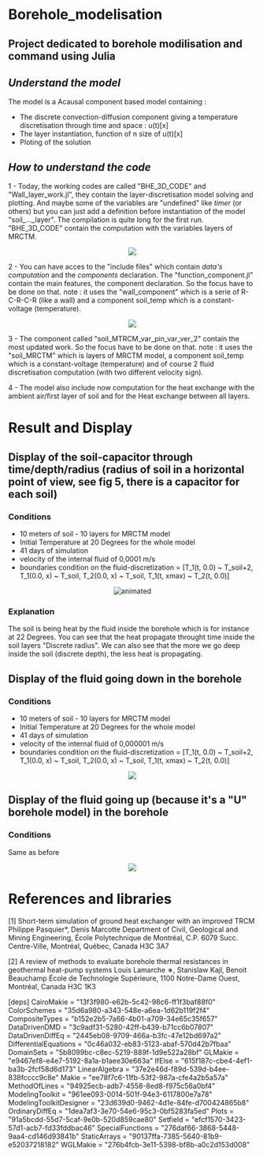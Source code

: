 # Borehole_modelisation
Project dedicated to borehole modilisation and command using Julia 
---

## _Understand the model_ 

The model is a Acausal component based model containing : 
- The discrete convection-diffusion component giving a temperature discretisation through time and space : u(t)[x]
- The layer instantiation, function of n size of u(t)[x]
- Ploting of the solution


## _How to understand the code_ 

1 - Today, the working codes are called "BHE_3D_CODE" and "Wall_layer_work.jl", they contain the layer-discretisation model solving and plotting. And maybe some of the variables are "undefined" like _timer_ (or others) but you can just add a definition before instantiation of the model "soil_..._layer". The compilation is quite long for the first run. "BHE_3D_CODE" contain the computation with the variables layers of MRCTM. 

<p align="center">
<img src="MRCTM_img.PNG"/>
</p>

2 - You can have acces to the "include files" which contain _data's computation_ and the _components_ declaration. The "function_component.jl" contain the main features, the component declaration. So the focus have to be done on that. note : it uses the "wall_component" which is a serie of R-C-R-C-R (like a wall) and a component soil_temp which is a constant-voltage (temperature). 

<p align="center">
<img src="radius_BHE.PNG"/>
</p>

3 - The component called "soil_MTRCM_var_pin_var_ver_2" contain the most updated work. So the focus have to be done on that. note : it uses the "soil_MRCTM" which is layers of MRCTM model, a component soil_temp which is a constant-voltage (temperature) and of course 2 fluid discretisation computation (with two different velocity sign).

4 - The model also include now computation for the heat exchange with the ambient air/first layer of soil and for the Heat exchange between all layers.

# Result and Display 
## Display of the soil-capacitor through time/depth/radius (radius of soil in a horizontal point of view, see fig 5, there is a capacitor for each soil) 
### Conditions  
- 10 meters of soil - 10 layers for MRCTM model
- Initial Temperature at 20 Degrees for the whole model
- 41 days of simulation
- velocity of the internal fluid of 0,0001 m/s 
- boundaries condition on the fluid-discretization = [T_1(t, 0.0) ~ T_soil+2, T_1(0.0, x) ~ T_soil, T_2(0.0, x) ~ T_soil, T_1(t, xmax) ~ T_2(t, 0.0)]

<p align="center">
<img src="anim_fps15_2.gif" alt="animated" />
</p>

### Explanation 
The soil is being heat by the fluid inside the borehole which is for instance at 22 Degrees. You can see that the heat propagate throught time inside the soil layers "Discrete radius". We can also see that the more we go deep inside the soil (discrete depth), the less heat is propagating. 

## Display of the fluid going down in the borehole
### Conditions 
- 10 meters of soil - 10 layers for MRCTM model
- Initial Temperature at 20 Degrees for the whole model
- 41 days of simulation
- velocity of the internal fluid of 0,000001 m/s 
- boundaries condition on the fluid-discretization = [T_1(t, 0.0) ~ T_soil+2, T_1(0.0, x) ~ T_soil, T_2(0.0, x) ~ T_soil, T_1(t, xmax) ~ T_2(t, 0.0)]

<p align="center">
<img src="fluid_1_sim_1.PNG"/>
</p>

## Display of the fluid going up (because it's a "U" borehole model) in the borehole 
### Conditions 
Same as before 

<p align="center">
<img src="fluid_2_sim_1.PNG"/>
</p>


# References and libraries 
[1]
Short-term simulation of ground heat exchanger with an improved TRCM
Philippe Pasquier*, Denis Marcotte
Department of Civil, Geological and Mining Engineering, École Polytechnique de Montréal, C.P. 6079 Succ. Centre-Ville, Montréal, Québec, Canada H3C 3A7

[2]
A review of methods to evaluate borehole thermal resistances in geothermal
heat-pump systems
Louis Lamarche ∗, Stanislaw Kajl, Benoit Beauchamp
École de Technologie Supérieure, 1100 Notre-Dame Ouest, Montréal, Canada H3C 1K3

[deps]
CairoMakie = "13f3f980-e62b-5c42-98c6-ff1f3baf88f0"
ColorSchemes = "35d6a980-a343-548e-a6ea-1d62b119f2f4"
CompositeTypes = "b152e2b5-7a66-4b01-a709-34e65c35f657"
DataDrivenDMD = "3c9adf31-5280-42ff-b439-b71cc6b07807"
DataDrivenDiffEq = "2445eb08-9709-466a-b3fc-47e12bd697a2"
DifferentialEquations = "0c46a032-eb83-5123-abaf-570d42b7fbaa"
DomainSets = "5b8099bc-c8ec-5219-889f-1d9e522a28bf"
GLMakie = "e9467ef8-e4e7-5192-8a1a-b1aee30e663a"
IfElse = "615f187c-cbe4-4ef1-ba3b-2fcf58d6d173"
LinearAlgebra = "37e2e46d-f89d-539d-b4ee-838fcccc9c8e"
Makie = "ee78f7c6-11fb-53f2-987a-cfe4a2b5a57a"
MethodOfLines = "94925ecb-adb7-4558-8ed8-f975c56a0bf4"
ModelingToolkit = "961ee093-0014-501f-94e3-6117800e7a78"
ModelingToolkitDesigner = "23d639d0-9462-4d1e-84fe-d700424865b8"
OrdinaryDiffEq = "1dea7af3-3e70-54e6-95c3-0bf5283fa5ed"
Plots = "91a5bcdd-55d7-5caf-9e0b-520d859cae80"
Setfield = "efcf1570-3423-57d1-acb7-fd33fddbac46"
SpecialFunctions = "276daf66-3868-5448-9aa4-cd146d93841b"
StaticArrays = "90137ffa-7385-5640-81b9-e52037218182"
WGLMakie = "276b4fcb-3e11-5398-bf8b-a0c2d153d008"


